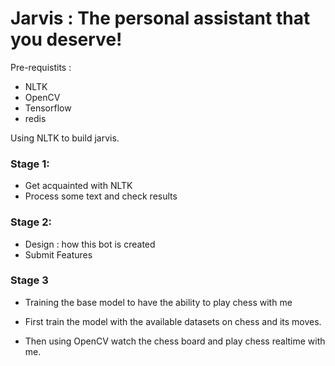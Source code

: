 # Jarvis : The personal assistant that you deserve!
Pre-requistits : 
  - NLTK
  - OpenCV
  - Tensorflow 
  - redis

Using NLTK to build jarvis.
### Stage 1:
  - Get acquainted with NLTK
  - Process some text and check results

### Stage 2:
  - Design : how this bot is created
  - Submit Features

### Stage 3
  - Training the base model to have the ability to play chess with me
  
  - First train the model with the available datasets on chess and its moves.
  
  - Then using OpenCV watch the chess board and play chess realtime with me.

